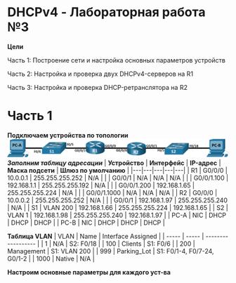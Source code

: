 # DHCPv4 - Лабораторная работа №3
**Цели**

Часть 1: Построение сети и настройка основных параметров устройств

Часть 2: Настройка и проверка двух DHCPv4-серверов на R1

Часть 3: Настройка и проверка DHCP-ретранслятора на R2

# Часть 1
**Подключаем устройства по топологии**
![Topology](https://github.com/Farix01/Otus-kurs/blob/main/%D0%9B%D0%B0%D0%B1%D0%BE%D1%80%D0%B0%D1%82%D0%BE%D1%80%D0%B8%D0%B8/DHCP/DHCPv4/Topology.png)
***Заполним таблицу адресации***
| **Устройство**  | **Интерфейс**   | **IP-адрес**  | **Маска подсети**  |  **Шлюз по умолчанию** |
|---|---|---|---|---|
| R1  |  G0/0/0 | 10.0.0.1  | 255.255.255.252  |  N/A |
|   |  G0/0/1 |  N/A |  N/A |  N/A |
|   | G0/0/1.100  |  192.168.1.1 | 255.255.255.192  | N/A  |
|   | G0/0/1.200  |  192.168.1.65 |  255.255.255.224 |  N/A |
|   |  G0/0/1.1000 | N/A  | N/A  |  N/A |
|  R2 |  G0/0/0 | 10.0.0.2  |  255.255.255.252 |  N/A |
|     |  G0/0/1 | 192.168.1.97  | 255.255.255.240  |  N/A |
|  S1 |  VLAN 200 | 192.168.1.66  | 255.255.255.224  | 192.168.1.65  |
|  S2 |  VLAN 1 | 192.168.1.98  | 255.255.255.240   | 192.168.1.97  |
|  PC-A |  NIC | DHCP  | DHCP  | DHCP  |
| PC-B  |  NIC |  DHCP | DHCP  | DHCP  |

**Таблица VLAN**
| VLAN	| Name	| Interface Assigned |
| -----	| -----	| ------------------ |
| 1	| N/A	| S2: F0/18 |
| 100	| Clients	| S1: F0/6 |
| 200	| Management	| S1: VLAN 200  |
| 999	| Parking_Lot	| S1: F0/1-4, F0/7-24, G0/1-2 |
| 1000	| Native	| N/A |

**Настроим основные параметры для каждого уст-ва**

